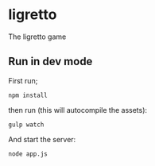 ligretto
========

The ligretto game

## Run in dev mode

First run;

```
npm install
```

then run (this will autocompile the assets):

```
gulp watch
```

And start the server:

```
node app.js
```
